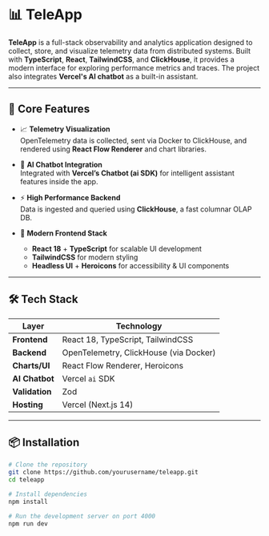# 📊 TeleApp

**TeleApp** is a full-stack observability and analytics application designed to collect, store, and visualize telemetry data from distributed systems. Built with **TypeScript**, **React**, **TailwindCSS**, and **ClickHouse**, it provides a modern interface for exploring performance metrics and traces. The project also integrates **Vercel's AI chatbot** as a built-in assistant.

---

## 🔧 Core Features

- 📈 **Telemetry Visualization**  
  OpenTelemetry data is collected, sent via Docker to ClickHouse, and rendered using **React Flow Renderer** and chart libraries.

- 🧠 **AI Chatbot Integration**  
  Integrated with **Vercel’s Chatbot (ai SDK)** for intelligent assistant features inside the app.

- ⚡ **High Performance Backend**  
  Data is ingested and queried using **ClickHouse**, a fast columnar OLAP DB.

- 🎨 **Modern Frontend Stack**  
  - **React 18** + **TypeScript** for scalable UI development  
  - **TailwindCSS** for modern styling  
  - **Headless UI** + **Heroicons** for accessibility & UI components

---

## 🛠️ Tech Stack

| Layer         | Technology |
| ------------- | ---------- |
| **Frontend**  | React 18, TypeScript, TailwindCSS |
| **Backend**   | OpenTelemetry, ClickHouse (via Docker) |
| **Charts/UI** | React Flow Renderer, Heroicons |
| **AI Chatbot**| Vercel `ai` SDK |
| **Validation**| Zod |
| **Hosting**   | Vercel (Next.js 14) |

---

## 📦 Installation

```bash
# Clone the repository
git clone https://github.com/yourusername/teleapp.git
cd teleapp

# Install dependencies
npm install

# Run the development server on port 4000
npm run dev
